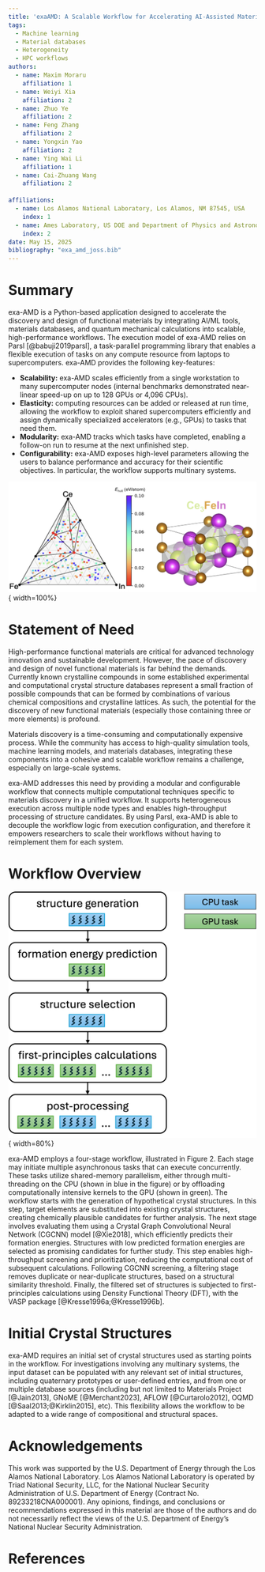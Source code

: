 ```yaml
---
title: 'exaAMD: A Scalable Workflow for Accelerating AI-Assisted Materials Discovery and Design'
tags:
  - Machine learning
  - Material databases
  - Heterogeneity
  - HPC workflows
authors:
  - name: Maxim Moraru
    affiliation: 1
  - name: Weiyi Xia
    affiliation: 2
  - name: Zhuo Ye
    affiliation: 2
  - name: Feng Zhang 
    affiliation: 2
  - name: Yongxin Yao
    affiliation: 2
  - name: Ying Wai Li
    affiliation: 1
  - name: Cai-Zhuang Wang 
    affiliation: 2

affiliations:
  - name: Los Alamos National Laboratory, Los Alamos, NM 87545, USA
    index: 1
  - name: Ames Laboratory, US DOE and Department of Physics and Astronomy, Iowa State University, Ames, Iowa 50011, United States
    index: 2
date: May 15, 2025
bibliography: "exa_amd_joss.bib"
---
```


# Summary

exa-AMD is a Python-based application designed to accelerate the discovery and design of functional materials by integrating AI/ML tools, materials databases, and quantum mechanical calculations into scalable, high-performance workflows. The execution model of exa-AMD relies on Parsl [@babuji2019parsl], a task-parallel programming library that enables a flexible execution of tasks on any compute resource from laptops to supercomputers. exa-AMD provides the following key-features:

- **Scalability:** exa-AMD scales efficiently from a single workstation to many supercomputer nodes (internal benchmarks demonstrated near-linear speed-up on up to 128 GPUs or 4,096 CPUs). 
- **Elasticity:** computing resources can be added or released at run time, allowing the workflow to exploit shared supercomputers efficiently and assign dynamically specialized accelerators (e.g., GPUs) to tasks that need them.
- **Modularity:** exa-AMD tracks which tasks have completed, enabling a follow-on run to resume at the next unfinished step.
- **Configurability:** exa-AMD exposes high-level parameters allowing the users to balance performance and accuracy for their scientific objectives. In particular, the workflow supports multinary systems.

![Prediction of new CeFeIn compounds.](CeFeIn_prediction.png){ width=100%}

# Statement of Need

High-performance functional materials are critical for advanced technology innovation and sustainable development. However, the pace of discovery and design of novel functional materials is far behind the demands. Currently known crystalline compounds in some established experimental and computational crystal structure databases represent a small fraction of possible compounds that can be formed by combinations of various chemical compositions and crystalline lattices. As such, the potential for the discovery of new functional materials (especially those containing three or more elements) is profound.

Materials discovery is a time-consuming and computationally expensive process. While the community has access to high-quality simulation tools, machine learning models, and materials databases, integrating these components into a cohesive and scalable workflow remains  a challenge, especially on large-scale systems. 

exa-AMD addresses this need by providing a modular and configurable workflow that connects multiple computational techniques specific to materials discovery in a unified workflow. It supports heterogeneous execution across multiple node types and enables high-throughput processing of structure candidates. By using Parsl, exa-AMD is able to decouple the workflow logic from execution configuration, and therefore it empowers researchers to scale their workflows without having to reimplement them for each system.

# Workflow Overview

![exa-AMD workflow.](workflow.png){ width=80%}

exa-AMD employs a four-stage workflow, illustrated in Figure 2. Each stage may initiate multiple asynchronous tasks that can execute concurrently. These tasks utilize shared-memory parallelism, either through multi-threading on the CPU (shown in blue in the figure) or by offloading computationally intensive kernels to the GPU (shown in green). The workflow starts with the generation of hypothetical crystal structures. In this step, target elements are substituted into existing crystal structures, creating chemically plausible candidates for further analysis. The next stage involves evaluating them using a Crystal Graph Convolutional Neural Network (CGCNN) model [@Xie2018], which efficiently predicts their formation energies. Structures with low predicted formation energies are selected as promising candidates for further study. This step enables high-throughput screening and prioritization, reducing the computational cost of subsequent calculations. Following CGCNN screening, a filtering stage removes duplicate or near-duplicate structures, based on a structural similarity threshold. Finally, the filtered set of structures is subjected to first-principles calculations using Density Functional Theory (DFT), with the VASP package [@Kresse1996a;@Kresse1996b].



# Initial Crystal Structures
exa-AMD requires an initial set of crystal structures used as starting points in the workflow. For investigations involving any multinary systems, the input dataset can be populated with any relevant set of initial structures, including quaternary prototypes or user-defined entries, and from one or multiple database sources (including but not limited to Materials Project [@Jain2013], GNoME [@Merchant2023], AFLOW [@Curtarolo2012], OQMD [@Saal2013;@Kirklin2015], etc). This flexibility allows the workflow to be adapted to a wide range of compositional and structural spaces.

# Acknowledgements
This work was supported by the U.S. Department of Energy through the Los Alamos National Laboratory. Los Alamos National Laboratory is operated by Triad National Security, LLC, for the National Nuclear Security Administration of U.S. Department of Energy (Contract No. 89233218CNA000001). Any opinions, findings, and conclusions or recommendations expressed in this material are those of the authors and do not necessarily reflect the views of the U.S. Department of Energy’s National Nuclear Security Administration.

# References